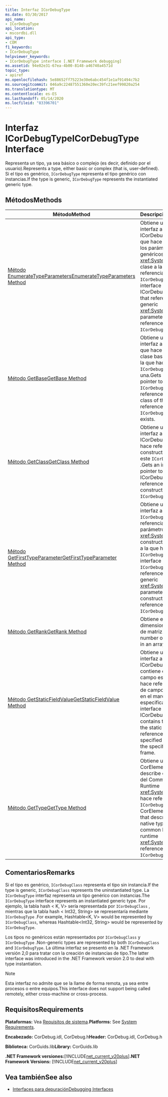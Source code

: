 ```yaml
---
title: Interfaz ICorDebugType
ms.date: 03/30/2017
api_name:
- ICorDebugType
api_location:
- mscordbi.dll
api_type:
- COM
f1_keywords:
- ICorDebugType
helpviewer_keywords:
- ICorDebugType interface [.NET Framework debugging]
ms.assetid: 94e02e31-67ea-4b00-8148-a46740a4571d
topic_type:
- apiref
ms.openlocfilehash: 5e88652ff75223e30e6abc454f1e1af91494c7b2
ms.sourcegitcommit: 046a9c22487551360e20ec39fc21eef99820a254
ms.translationtype: MT
ms.contentlocale: es-ES
ms.lasthandoff: 05/14/2020
ms.locfileid: "83396701"
---
```

# <a name="icordebugtype-interface"></a><span data-ttu-id="7f0a1-102">Interfaz ICorDebugType</span><span class="sxs-lookup"><span data-stu-id="7f0a1-102">ICorDebugType Interface</span></span>
<span data-ttu-id="7f0a1-103">Representa un tipo, ya sea básico o complejo (es decir, definido por el usuario).</span><span class="sxs-lookup"><span data-stu-id="7f0a1-103">Represents a type, either basic or complex (that is, user-defined).</span></span> <span data-ttu-id="7f0a1-104">Si el tipo es genérico, `ICorDebugType` representa el tipo genérico con instancias.</span><span class="sxs-lookup"><span data-stu-id="7f0a1-104">If the type is generic, `ICorDebugType` represents the instantiated generic type.</span></span>  
  
## <a name="methods"></a><span data-ttu-id="7f0a1-105">Métodos</span><span class="sxs-lookup"><span data-stu-id="7f0a1-105">Methods</span></span>  
  
|<span data-ttu-id="7f0a1-106">Método</span><span class="sxs-lookup"><span data-stu-id="7f0a1-106">Method</span></span>|<span data-ttu-id="7f0a1-107">Descripción</span><span class="sxs-lookup"><span data-stu-id="7f0a1-107">Description</span></span>|  
|------------|-----------------|  
|[<span data-ttu-id="7f0a1-108">Método EnumerateTypeParameters</span><span class="sxs-lookup"><span data-stu-id="7f0a1-108">EnumerateTypeParameters Method</span></span>](icordebugtype-enumeratetypeparameters-method.md)|<span data-ttu-id="7f0a1-109">Obtiene un puntero de interfaz a un ICorDebugTypeEnum que hace referencia a los parámetros genéricos <xref:System.Type> de la clase a la que hace referencia `ICorDebugType` .</span><span class="sxs-lookup"><span data-stu-id="7f0a1-109">Gets an interface pointer to an ICorDebugTypeEnum that references the generic <xref:System.Type> parameters of the class referenced by this `ICorDebugType`.</span></span>|  
|[<span data-ttu-id="7f0a1-110">Método GetBase</span><span class="sxs-lookup"><span data-stu-id="7f0a1-110">GetBase Method</span></span>](icordebugtype-getbase-method.md)|<span data-ttu-id="7f0a1-111">Obtiene un puntero de interfaz a `ICorDebugType` que hace referencia a la clase base de la clase a la que hace referencia `ICorDebugType` , si existe una.</span><span class="sxs-lookup"><span data-stu-id="7f0a1-111">Gets an interface pointer to an `ICorDebugType` that references the base class of the class referenced by this `ICorDebugType`, if one exists.</span></span>|  
|[<span data-ttu-id="7f0a1-112">Método GetClass</span><span class="sxs-lookup"><span data-stu-id="7f0a1-112">GetClass Method</span></span>](icordebugtype-getclass-method.md)|<span data-ttu-id="7f0a1-113">Obtiene un puntero de interfaz a un ICorDebugClass que hace referencia al constructor con tipo de este `ICorDebugType` .</span><span class="sxs-lookup"><span data-stu-id="7f0a1-113">Gets an interface pointer to an ICorDebugClass that references the typed constructor of this `ICorDebugType`.</span></span>|  
|[<span data-ttu-id="7f0a1-114">Método GetFirstTypeParameter</span><span class="sxs-lookup"><span data-stu-id="7f0a1-114">GetFirstTypeParameter Method</span></span>](icordebugtype-getfirsttypeparameter-method.md)|<span data-ttu-id="7f0a1-115">Obtiene un puntero de interfaz a un `ICorDebugType` que hace referencia al primer parámetro genérico del <xref:System.Type> constructor de la clase a la que hace referencia `ICorDebugType` .</span><span class="sxs-lookup"><span data-stu-id="7f0a1-115">Gets an interface pointer to an `ICorDebugType` that references the first generic <xref:System.Type> parameter for the constructor of the class referenced by this `ICorDebugType`.</span></span>|  
|[<span data-ttu-id="7f0a1-116">Método GetRank</span><span class="sxs-lookup"><span data-stu-id="7f0a1-116">GetRank Method</span></span>](icordebugtype-getrank-method.md)|<span data-ttu-id="7f0a1-117">Obtiene el número de dimensiones de un tipo de matriz.</span><span class="sxs-lookup"><span data-stu-id="7f0a1-117">Gets the number of dimensions in an array type.</span></span>|  
|[<span data-ttu-id="7f0a1-118">Método GetStaticFieldValue</span><span class="sxs-lookup"><span data-stu-id="7f0a1-118">GetStaticFieldValue Method</span></span>](icordebugtype-getstaticfieldvalue-method.md)|<span data-ttu-id="7f0a1-119">Obtiene un puntero de interfaz a un ICorDebugValue que contiene el valor del campo estático al que hace referencia el token de campo especificado en el marco de pila especificado.</span><span class="sxs-lookup"><span data-stu-id="7f0a1-119">Gets an interface pointer to an ICorDebugValue that contains the value of the static field referenced by the specified field token in the specified stack frame.</span></span>|  
|[<span data-ttu-id="7f0a1-120">Método GetType</span><span class="sxs-lookup"><span data-stu-id="7f0a1-120">GetType Method</span></span>](icordebugtype-gettype-method.md)|<span data-ttu-id="7f0a1-121">Obtiene un valor de CorElementType que describe el tipo nativo del Common Language Runtime <xref:System.Type> al que hace referencia este `ICorDebugType` .</span><span class="sxs-lookup"><span data-stu-id="7f0a1-121">Gets a CorElementType value that describes the native type of the common language runtime <xref:System.Type> referenced by this `ICorDebugType`.</span></span>|  
  
## <a name="remarks"></a><span data-ttu-id="7f0a1-122">Comentarios</span><span class="sxs-lookup"><span data-stu-id="7f0a1-122">Remarks</span></span>  
 <span data-ttu-id="7f0a1-123">Si el tipo es genérico, `ICorDebugClass` representa el tipo sin instancia.</span><span class="sxs-lookup"><span data-stu-id="7f0a1-123">If the type is generic, `ICorDebugClass` represents the uninstantiated type.</span></span> <span data-ttu-id="7f0a1-124">La `ICorDebugType` interfaz representa un tipo genérico con instancias.</span><span class="sxs-lookup"><span data-stu-id="7f0a1-124">The `ICorDebugType` interface represents an instantiated generic type.</span></span> <span data-ttu-id="7f0a1-125">Por ejemplo, la tabla hash \< K, V> sería representada por `ICorDebugClass` , mientras que la tabla hash \< Int32, String> se representaría mediante `ICorDebugType` .</span><span class="sxs-lookup"><span data-stu-id="7f0a1-125">For example, Hashtable\<K, V> would be represented by `ICorDebugClass`, whereas Hashtable\<Int32, String> would be represented by `ICorDebugType`.</span></span>  
  
 <span data-ttu-id="7f0a1-126">Los tipos no genéricos están representados por `ICorDebugClass` y `ICorDebugType` .</span><span class="sxs-lookup"><span data-stu-id="7f0a1-126">Non-generic types are represented by both `ICorDebugClass` and `ICorDebugType`.</span></span> <span data-ttu-id="7f0a1-127">La última interfaz se presentó en la .NET Framework versión 2,0 para tratar con la creación de instancias de tipo.</span><span class="sxs-lookup"><span data-stu-id="7f0a1-127">The latter interface was introduced in the .NET Framework version 2.0 to deal with type instantiation.</span></span>  
  
> [!NOTE]
> <span data-ttu-id="7f0a1-128">Esta interfaz no admite que se la llame de forma remota, ya sea entre procesos o entre equipos.</span><span class="sxs-lookup"><span data-stu-id="7f0a1-128">This interface does not support being called remotely, either cross-machine or cross-process.</span></span>  
  
## <a name="requirements"></a><span data-ttu-id="7f0a1-129">Requisitos</span><span class="sxs-lookup"><span data-stu-id="7f0a1-129">Requirements</span></span>  
 <span data-ttu-id="7f0a1-130">**Plataformas:** Vea [Requisitos de sistema](../../get-started/system-requirements.md).</span><span class="sxs-lookup"><span data-stu-id="7f0a1-130">**Platforms:** See [System Requirements](../../get-started/system-requirements.md).</span></span>  
  
 <span data-ttu-id="7f0a1-131">**Encabezado:** CorDebug.idl, CorDebug.h</span><span class="sxs-lookup"><span data-stu-id="7f0a1-131">**Header:** CorDebug.idl, CorDebug.h</span></span>  
  
 <span data-ttu-id="7f0a1-132">**Biblioteca:** CorGuids.lib</span><span class="sxs-lookup"><span data-stu-id="7f0a1-132">**Library:** CorGuids.lib</span></span>  
  
 <span data-ttu-id="7f0a1-133">**.NET Framework versiones:**[!INCLUDE[net_current_v20plus](../../../../includes/net-current-v20plus-md.md)]</span><span class="sxs-lookup"><span data-stu-id="7f0a1-133">**.NET Framework Versions:** [!INCLUDE[net_current_v20plus](../../../../includes/net-current-v20plus-md.md)]</span></span>  
  
## <a name="see-also"></a><span data-ttu-id="7f0a1-134">Vea también</span><span class="sxs-lookup"><span data-stu-id="7f0a1-134">See also</span></span>

- [<span data-ttu-id="7f0a1-135">Interfaces para depuración</span><span class="sxs-lookup"><span data-stu-id="7f0a1-135">Debugging Interfaces</span></span>](debugging-interfaces.md)
